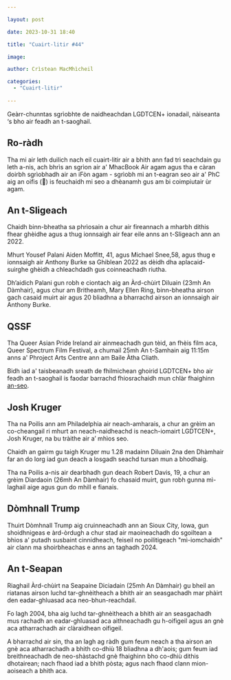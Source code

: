 ```yaml
---

layout: post

date: 2023-10-31 18:40

title: "Cuairt-litir #44"

image:

author: Crìstean MacMhìcheil

categories:
  - "Cuairt-litir"
  
---
```


Geàrr-chunntas sgrìobhte de naidheachdan LGDTCEN+ ionadail, nàiseanta ‘s bho air feadh an t-saoghail.

## Ro-ràdh

Tha mi air leth duilich nach eil cuairt-litir air a bhith ann fad trì seachdain gu leth a-nis, ach bhrìs an sgrìon air a' MhacBook Air agam agus tha e càran doirbh sgrìobhadh air an iFòn agam - sgrìobh mi an t-eagran seo air a' PhC aig an oifis (🤫) is feuchaidh mi seo a dhèanamh gus am bi coimpiutair ùr agam.

## An t-Sligeach

Chaidh binn-bheatha sa phrìosain a chur air fireannach a mharbh dithis fhear ghèidhe agus a thug ionnsaigh air fear eile anns an t-Sligeach ann an 2022.

Mhurt Yousef Palani Aiden Moffitt, 41, agus Michael Snee,58, agus thug e ionnsaigh air Anthony Burke sa Ghiblean 2022 as dèidh dha aplacaid-suirghe ghèidh a chleachdadh gus coinneachadh riutha.

Dh’aidich Palani gun robh e ciontach aig an Àrd-chùirt Diluain (23mh An Dàmhair), agus chur am Britheamh, Mary Ellen Ring, binn-bheatha airson gach casaid muirt air agus 20 bliadhna a bharrachd airson an ionnsaigh air Anthony Burke.

## QSSF

Tha Queer Asian Pride Ireland air ainmeachadh gun tèid, an fhèis film aca, Queer Spectrum Film Festival, a chumail 25mh An t-Samhain aig 11:15m anns a' Phroject Arts Centre ann am Baile Àtha Cliath.

Bidh iad a' taisbeanadh sreath de fhilmichean ghoirid LGDTCEN+ bho air feadh an t-saoghail is faodar barrachd fhiosrachaidh mun chlàr fhaighinn [an-seo](https://projectartscentre.ie/wp-content/uploads/2023/10/QSFF23-Booklet-PDF.pdf).

##  Josh Kruger

Tha na Poilis ann am Philadelphia air neach-amharais, a chur an grèim an co-cheangail ri mhurt an neach-naidheachd is neach-iomairt LGDTCEN+, Josh Kruger, na bu tràithe air a’ mhìos seo.

Chaidh an gairm gu taigh Kruger mu 1.28 madainn Diluain 2na den Dhàmhair far an do lorg iad gun deach a losgadh seachd tursan mun a bhodhaig.

Tha na Poilis a-nis air dearbhadh gun deach Robert Davis, 19, a chur an grèim Diardaoin (26mh An Dàmhair) fo chasaid muirt, gun robh gunna mì-laghail aige agus gun do mhill e fianais.

## Dòmhnall Trump

Thuirt Dòmhnall Trump aig cruinneachadh ann an Sioux City, Iowa, gun shoidhnigeas e àrd-òrdugh a chur stad air maoineachadh do sgoiltean a bhios a' putadh susbaint cinnidheach, feiseil no poilitigeach "mì-iomchaidh" air clann ma shoirbheachas e anns an taghadh 2024.

## An t-Seapan

Riaghail Àrd-chùirt na Seapaine Diciadain (25mh An Dàmhair) gu bheil an riatanas airson luchd tar-ghnèitheach a bhith air an seasgachadh mar phàirt den eadar-ghluasad aca neo-bhun-reachdail.

Fo lagh 2004, bha aig luchd tar-ghnèitheach a bhith air an seasgachadh mus rachadh an eadar-ghluasad aca aithneachadh gu h-oifigeil agus an gnè aca atharrachadh air clàraidhean oifigeil.

A bharrachd air sin, tha an lagh ag ràdh gum feum neach a tha airson an gnè aca atharrachadh a bhith co-dhiù 18 bliadhna a dh'aois; gum feum iad breithneachadh de neo-shàstachd gnè fhaighinn bho co-dhiù dithis dhotairean; nach fhaod iad a bhith pòsta; agus nach fhaod clann mion-aoiseach a bhith aca.